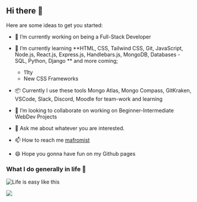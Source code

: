 ## Hi there 👋

Here are some ideas to get you started:

- 🔭  I’m currently working on being a Full-Stack Developer
- 🌱  I’m currently learning **HTML, CSS, Tailwind CSS, Git, JavaScript, Node.js, React.js, Express.js, Handlebars.js, MongoDB, Databases - SQL, Python, Django ** and more coming;
    - 11ty
    - New CSS Frameworks
    
- :package: Currently I use these tools Mongo Atlas, Mongo Compass, GitKraken, VSCode, Slack, Discord, Moodle for team-work and learning 
- 👯  I’m looking to collaborate on working on Beginner-Intermediate WebDev Projects
- 💬  Ask me about whatever you are interested.
- 📫  How to reach me [mafromist](https://twitter.com/mafromist)
- 😄  Hope you gonna have fun on my Github pages

### What I do generally in life :pill:

![Life is easy like this](https://media.giphy.com/media/4hnQDVKVARZ6w/giphy.gif)


<a href="https://github.com/mafromist/mafromist">
  <img align="center" src="https://github-readme-stats.vercel.app/api/top-langs/?username=mafromist&hide=java,html&title_color=ffffff&text_color=c9cacc&icon_color=2bbc8a&bg_color=1d1f21" />
</a>
